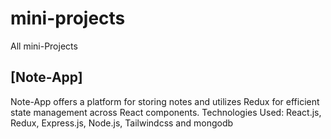 # mini-projects
All mini-Projects

## [Note-App]
Note-App offers a platform for storing notes and utilizes Redux for efficient state management across React
components.
Technologies Used: React.js, Redux, Express.js, Node.js, Tailwindcss and mongodb








